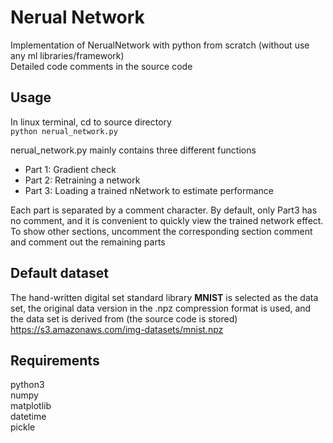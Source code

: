 # Nerual Network
Implementation of NerualNetwork with python from scratch (without use any ml libraries/framework)   
Detailed code comments in the source code

## Usage
In linux terminal, cd to source directory   
`python nerual_network.py`    

nerual_network.py mainly contains three different functions   
- Part 1: Gradient check
- Part 2: Retraining a network
- Part 3: Loading a trained nNetwork to estimate performance

Each part is separated by a comment character. By default, only Part3 has no comment, and it is convenient to quickly view the trained network effect. To show other sections, uncomment the corresponding section comment and comment out the remaining parts
## Default dataset
The hand-written digital set standard library **MNIST** is selected as the data set, the original data version in the .npz compression format is used, and the data set is derived from (the source code is stored)
https://s3.amazonaws.com/img-datasets/mnist.npz
## Requirements
python3    
numpy    
matplotlib    
datetime    
pickle    
